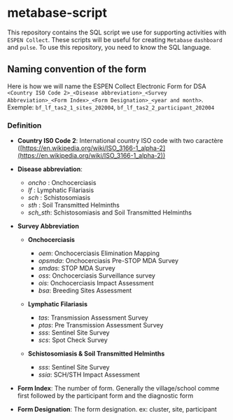 # metabase-script
This repository contains the SQL script we use for supporting activities with `ESPEN Collect`. These scripts will be useful for creating `Metabase` `dashboard` and `pulse`. To use this repository, you need to know the SQL language.

## Naming convention of the form
Here is how we will name the ESPEN Collect Electronic Form for DSA
`<Country IS0 Code 2>_<Disease abbreviation>_<Survey Abbreviation>_<Form Index>_<Form Designation>_<year and month>`. Exemple: `bf_lf_tas2_1_sites_202004`, `bf_lf_tas2_2_participant_202004`

### Definition
- **Country IS0 Code 2**: International country ISO code with two caractère ([https://en.wikipedia.org/wiki/ISO_3166-1_alpha-2](https://en.wikipedia.org/wiki/ISO_3166-1_alpha-2))
- **Disease abbreviation**:
  - *oncho* : Onchocerciasis
  - *lf* : Lymphatic Filariasis
  - *sch* : Schistosomiasis
  - *sth* : Soil Transmitted Helminths
  - *sch_sth*: Schistosomiasis and Soil Transmitted Helminths

- **Survey Abbreviation**
  - **Onchocerciasis**
    - *oem*: Onchocerciasis Elimination Mapping
    - *opsmda*: Onchocerciasis Pre-STOP MDA Survey
    - *smdas*: STOP MDA Survey
    - *oss*: Onchocerciasis Surveillance survey
    - *ois*:  Onchocerciasis Impact Assessment
    - *bsa*: Breeding Sites Assessment
  
  - **Lymphatic Filariasis**
    - *tas*: Transmission Assessment Survey
    - *ptas*: Pre Transmission Assessment Survey
    - *sss*: Sentinel Site Survey
    - *scs*: Spot Check Survey
  
  - **Schistosomiasis & Soil Transmitted Helminths**
    - *sss*: Sentinel Site Survey
    - *ssia*:  SCH/STH Impact Assessment

- **Form Index**: The number of form. Generally the village/school comme first followed by the participant form and the diagnostic form

- **Form Designation**: The form designation. ex: cluster, site, participant

